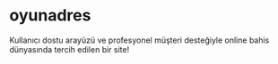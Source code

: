 # oyunadres
Kullanıcı dostu arayüzü ve profesyonel müşteri desteğiyle online bahis dünyasında tercih edilen bir site!
